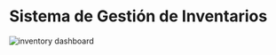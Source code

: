 # Sistema de Gestión de Inventarios


![inventory dashboard](https://github.com/user-attachments/assets/7287b847-55c2-4172-97c1-93da86835208)
